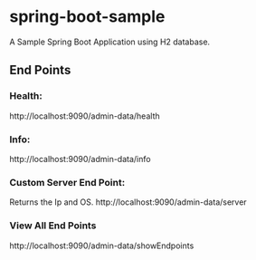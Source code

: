 # spring-boot-sample
A Sample Spring Boot Application using H2 database.



## End Points
### Health:
http://localhost:9090/admin-data/health

### Info:
http://localhost:9090/admin-data/info

### Custom Server End Point: 
Returns the Ip and OS.
http://localhost:9090/admin-data/server

### View All End Points
http://localhost:9090/admin-data/showEndpoints

